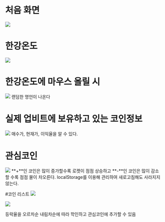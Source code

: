 # 처음 화면
<img src="https://github.com/hoooooony/gomars/assets/112807899/c9af1186-35c8-4149-b776-9f484f88b30e">

# 한강온도
<img src="https://github.com/hoooooony/gomars/assets/112807899/141edb73-c993-4128-aa08-8b6bc1ac89f0">

# 한강온도에 마우스 올릴 시
<img src="https://github.com/hoooooony/gomars/assets/112807899/e1d96802-3d63-47e7-9927-48fe1e3c03b0">
랜덤한 명언이 나온다

# 실제 업비트에 보유하고 있는 코인정보
<img src="https://github.com/hoooooony/gomars/assets/112807899/05747e33-de86-4709-bc62-4ba08487b3f6">
매수가, 현재가, 이익율을 알 수 있다.

# 관심코인
<img src="https://github.com/hoooooony/gomars/assets/112807899/c22fd433-9bb6-481e-8eed-80dddc25e5be">
**+**인 코인은 많이 증가할수록 로켓이 점점 상승하고 **-**인 코인은 많이 감소할 수록 점점 물이 차오른다.
localStorage를 이용해 관리하여 새로고침해도 사라지지 않는다.

#코인 리스트
<img src="https://github.com/hoooooony/gomars/assets/112807899/60836c43-6551-4492-af60-962c3d253f9c">

<img src="https://github.com/hoooooony/gomars/assets/112807899/67290210-c983-4fa4-8228-9e0bfbf5323c">

등락율을 오르차순 내림차순에 따라 학인하고 관심코인에 추가할 수 있음





